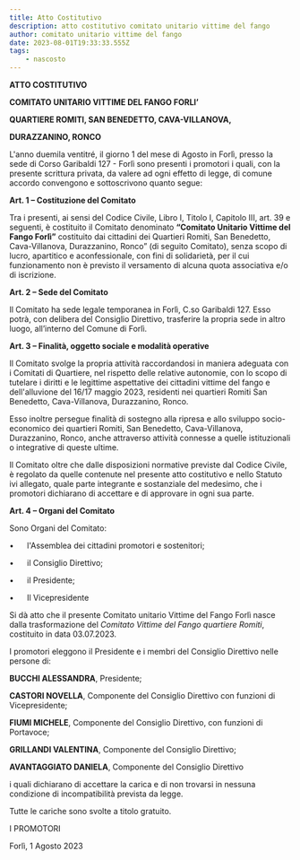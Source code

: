 ```yaml
---
title: Atto Costitutivo
description: atto costitutivo comitato unitario vittime del fango
author: comitato unitario vittime del fango
date: 2023-08-01T19:33:33.555Z
tags: 
    - nascosto
---
```

**ATTO COSTITUTIVO**

**COMITATO UNITARIO VITTIME DEL FANGO FORLI’**

**QUARTIERE ROMITI, SAN BENEDETTO, CAVA-VILLANOVA,**

**DURAZZANINO, RONCO**

L'anno duemila ventitré, il giorno 1 del mese di Agosto in Forlì, presso la sede di Corso Garibaldi 127 - Forlì sono presenti i promotori i quali, con la presente scrittura privata, da valere ad ogni effetto di legge, di comune accordo convengono e sottoscrivono quanto segue:

**Art. 1 – Costituzione del Comitato**

Tra i presenti, ai sensi del Codice Civile, Libro I, Titolo I, Capitolo III, art. 39 e seguenti, è costituito il Comitato denominato **“Comitato Unitario Vittime del Fango Forlì”** costituito dai cittadini dei Quartieri Romiti, San Benedetto, Cava-Villanova, Durazzanino, Ronco” (di seguito Comitato), senza scopo di lucro, apartitico e aconfessionale, con fini di solidarietà, per il cui funzionamento non è previsto il versamento di alcuna quota associativa e/o di iscrizione.

**Art. 2 – Sede del Comitato**

Il Comitato ha sede legale temporanea in Forlì, C.so Garibaldi 127. Esso potrà, con delibera del Consiglio Direttivo, trasferire la propria sede in altro luogo, all’interno del Comune di Forlì.

**Art. 3 – Finalità, oggetto sociale e modalità operative**

Il Comitato svolge la propria attività raccordandosi in maniera adeguata con i Comitati di Quartiere, nel rispetto delle relative autonomie, con lo scopo di tutelare i diritti e le legittime aspettative dei cittadini vittime del fango e dell'alluvione del 16/17 maggio 2023, residenti nei quartieri Romiti San Benedetto, Cava-Villanova, Durazzanino, Ronco.

Esso inoltre persegue finalità di sostegno alla ripresa e allo sviluppo socio-economico dei quartieri Romiti, San Benedetto, Cava-Villanova, Durazzanino, Ronco, anche attraverso attività connesse a quelle istituzionali o integrative di queste ultime.

Il Comitato oltre che dalle disposizioni normative previste dal Codice Civile, è regolato da quelle contenute nel presente atto costitutivo e nello Statuto ivi allegato, quale parte integrante e sostanziale del medesimo, che i promotori dichiarano di accettare e di approvare in ogni sua parte.

**Art. 4 – Organi del Comitato**

Sono Organi del Comitato:

•      l'Assemblea dei cittadini promotori e sostenitori;

•      il Consiglio Direttivo;

•      il Presidente;

•      Il Vicepresidente

Si dà atto che il presente Comitato unitario Vittime del Fango Forlì nasce dalla trasformazione del _Comitato Vittime del Fango quartiere Romiti_, costituito in data 03.07.2023.

I promotori eleggono il Presidente e i membri del Consiglio Direttivo nelle persone di:

**BUCCHI ALESSANDRA**, Presidente;

**CASTORI NOVELLA**, Componente del Consiglio Direttivo con funzioni di Vicepresidente;

**FIUMI MICHELE**, Componente del Consiglio Direttivo, con funzioni di Portavoce;

**GRILLANDI VALENTINA**, Componente del Consiglio Direttivo;

**AVANTAGGIATO DANIELA**, Componente del Consiglio Direttivo

i quali dichiarano di accettare la carica e di non trovarsi in nessuna condizione di incompatibilità prevista da legge.

Tutte le cariche sono svolte a titolo gratuito.

I PROMOTORI

Forlì, 1 Agosto 2023